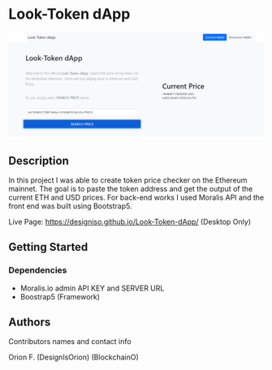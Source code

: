 # Look-Token dApp

<img src="https://github.com/designisO/Look-Token-dApp/blob/main/screenshot.png">



## Description

In this project I was able to create token price checker on the Ethereum mainnet. The goal is to paste the token address and get the output of the current ETH and USD prices. For back-end works I used Moralis API and the front end was built using Bootstrap5.

Live Page:  https://designiso.github.io/Look-Token-dApp/ (Desktop Only)

## Getting Started

### Dependencies

* Moralis.io admin API KEY and SERVER URL
* Boostrap5 (Framework)


## Authors

Contributors names and contact info

Orion F.
(DesignIsOrion)
(BlockchainO)
